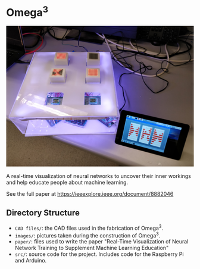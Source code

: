 # Omega<sup>3</sup>

![Omega3 Picture](./images/IMG_20180401_071718.jpg)

A real-time visualization of neural networks to uncover their inner workings and help educate people about machine learning.

See the full paper at https://ieeexplore.ieee.org/document/8882046

## Directory Structure

- `CAD files/`: the CAD files used in the fabrication of Omega<sup>3</sup>.
- `images/`: pictures taken during the construction of Omega<sup>3</sup>.
- `paper/`: files used to write the paper "Real-Time Visualization of Neural Network Training to Supplement Machine Learning Education"
- `src/`: source code for the project. Includes code for the Raspberry Pi and Arduino.
